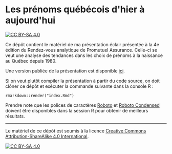 # Les prénoms québécois d'hier à aujourd'hui

<!-- badges: start -->
[![CC BY-SA 4.0][cc-by-sa-shield]][cc-by-sa]
<!-- badges: end -->

Ce dépôt contient le matériel de ma présentation éclair présentée à la 4e édition du Rendez-vous
analytique de Promutuel Assurance. Celle-ci se veut une analyse des tendances dans les choix de
prénoms à la naissance au Québec depuis 1980.

Une version publiée de la présentation est disponible
[ici](https://jplecavalier.github.io/firstname-study/).

Si on veut plutôt compiler la présentation à partir du code source, on doit clôner ce dépôt et
exécuter la commande suivante dans la console R :

```
rmarkdown::render("index.Rmd")
```

Prendre note que les polices de caractères [Roboto](https://fonts.google.com/specimen/Roboto) et
[Roboto Condensed](https://fonts.google.com/specimen/Roboto+Condensed) doivent être disponibles
dans la session R pour obtenir de meilleurs résultats.

---

Le matériel de ce dépôt est soumis à la licence
[Creative Commons Attribution-ShareAlike 4.0 International][cc-by-sa].

[![CC BY-SA 4.0][cc-by-sa-image]][cc-by-sa]

[cc-by-sa]: http://creativecommons.org/licenses/by-sa/4.0/
[cc-by-sa-image]: https://licensebuttons.net/l/by-sa/4.0/88x31.png
[cc-by-sa-shield]: https://img.shields.io/badge/License-CC%20BY--SA%204.0-lightgrey.svg
